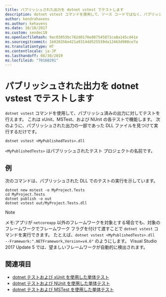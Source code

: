 ```yaml
---
title: パブリッシュされた出力を dotnet vstest でテストします
description: dotnet vstest コマンドを使用して、ソース コードではなく、パブリッシュされたライブラリでテストを実行する方法を説明します。
author: kendrahavens
ms.author: kehavens
ms.date: 10/18/2017
ms.custom: seodec18
ms.openlocfilehash: 9ac03053bc762d0176e087545871ca8a145cd41e
ms.sourcegitcommit: 1b020356e421a9314dd525539da12463d980ce7a
ms.translationtype: HT
ms.contentlocale: ja-JP
ms.lasthandoff: 08/30/2019
ms.locfileid: "70168291"
---
```

# <a name="test-published-output-with-dotnet-vstest"></a>パブリッシュされた出力を dotnet vstest でテストします

`dotnet vstest` コマンドを使用して、パブリッシュ済みの出力に対してテストを行えます。 これは xUnit、MSTest、および NUnit の各テストで機能します。 次のように、パブリッシュされた出力の一部であった DLL ファイルを見つけて実行するだけです。

```console
dotnet vstest <MyPublishedTests>.dll
```

`<MyPublishedTests>` はパブリッシュされたテスト プロジェクトの名前です。

## <a name="example"></a>例

次のコマンドは、パブリッシュされた DLL でのテストの実行を示しています。

```console
dotnet new mstest -o MyProject.Tests
cd MyProject.Tests
dotnet publish -o out
dotnet vstest out/MyProject.Tests.dll
```

> [!NOTE]
> メモ:アプリが `netcoreapp` 以外のフレームワークを対象とする場合でも、対象のフレームワークでフレームワーク フラグを付けて渡すことで `dotnet vstest` コマンドを実行できます。 たとえば、`dotnet vstest <MyPublishedTests>.dll  --Framework:".NETFramework,Version=v4.6"` のようにします。 Visual Studio 2017 Update 5 では、望ましいフレームワークが自動的に検出されます。

## <a name="see-also"></a>関連項目

- [dotnet テストおよび xUnit を使用した単体テスト](unit-testing-with-dotnet-test.md)
- [dotnet テストおよび NUnit を使用した単体テスト](unit-testing-with-nunit.md)
- [dotnet テストおよび MSTest を使用した単体テスト](unit-testing-with-mstest.md)
